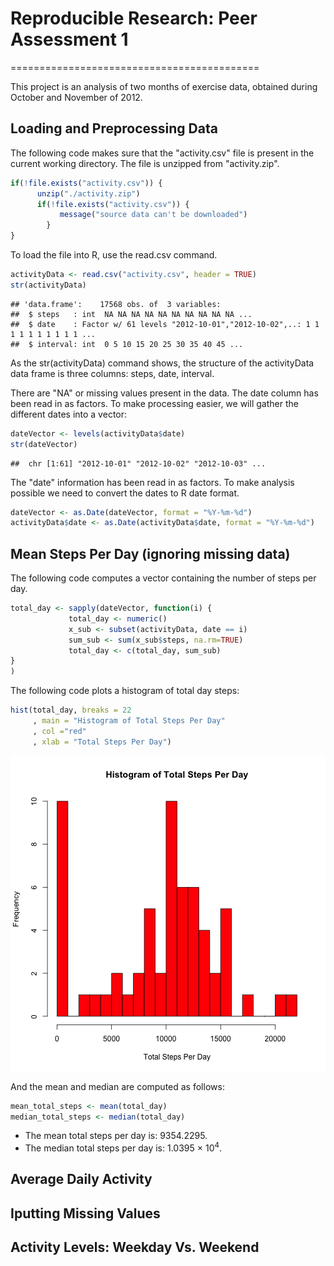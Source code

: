 # Reproducible Research: Peer Assessment 1
===========================================

This project is an analysis of two months of exercise data,
obtained during October and November of 2012. 

## Loading and Preprocessing Data

The following code makes sure that the "activity.csv" file 
is present in the current working directory. The file is
unzipped from "activity.zip". 


```r
if(!file.exists("activity.csv")) {
      unzip("./activity.zip")
      if(!file.exists("activity.csv")) {
           message("source data can't be downloaded")
        }
}
```

To load the file into R, use the read.csv command. 


```r
activityData <- read.csv("activity.csv", header = TRUE)
str(activityData)
```

```
## 'data.frame':	17568 obs. of  3 variables:
##  $ steps   : int  NA NA NA NA NA NA NA NA NA NA ...
##  $ date    : Factor w/ 61 levels "2012-10-01","2012-10-02",..: 1 1 1 1 1 1 1 1 1 1 ...
##  $ interval: int  0 5 10 15 20 25 30 35 40 45 ...
```

As the str(activityData) command shows, the structure of the 
activityData data frame is three columns: steps, date, interval. 

There are "NA" or missing values present in the data. 
The date column has been read in as factors. To make
processing easier, we will gather the different dates 
into a vector: 


```r
dateVector <- levels(activityData$date)
str(dateVector)
```

```
##  chr [1:61] "2012-10-01" "2012-10-02" "2012-10-03" ...
```

The "date" information has been read in as factors.
To make analysis possible we need to convert the dates
to R date format. 


```r
dateVector <- as.Date(dateVector, format = "%Y-%m-%d")
activityData$date <- as.Date(activityData$date, format = "%Y-%m-%d")
```


## Mean Steps Per Day (ignoring missing data)

The following code computes a vector containing the number of
steps per day. 


```r
total_day <- sapply(dateVector, function(i) {
             total_day <- numeric()
             x_sub <- subset(activityData, date == i)
             sum_sub <- sum(x_sub$steps, na.rm=TRUE)
             total_day <- c(total_day, sum_sub)
}
)
```

The following code plots a histogram of total day steps: 

```r
hist(total_day, breaks = 22
     , main = "Histogram of Total Steps Per Day"
     , col ="red"
     , xlab = "Total Steps Per Day")
```

![plot of chunk unnamed-chunk-6](figure/unnamed-chunk-6.png) 

And the mean and median are computed as follows: 


```r
mean_total_steps <- mean(total_day)
median_total_steps <- median(total_day)
```

* The mean total steps per day is: 9354.2295.
* The median total steps per day is: 1.0395 &times; 10<sup>4</sup>.

## Average Daily Activity

## Iputting Missing Values

## Activity Levels: Weekday Vs. Weekend


